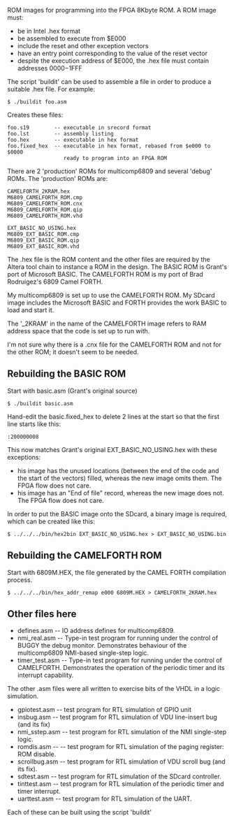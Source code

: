 ROM images for programming into the FPGA 8Kbyte ROM. A ROM image must:

* be in Intel .hex format
* be assembled to execute from $E000
* include the reset and other exception vectors
* have an entry point corresponding to the value of the reset vector
* despite the execution address of $E000, the .hex file must contain addresses $0000-$1FFF

The script 'buildit' can be used to assemble a file in order to produce a suitable .hex file. For example:

    $ ./buildit foo.asm

Creates these files:

    foo.s19        -- executable in srecord format
    foo.lst        -- assembly listing
    foo.hex        -- executable in hex format
    foo.fixed_hex  -- executable in hex format, rebased from $e000 to $0000
                      ready to program into an FPGA ROM

There are 2 'production' ROMs for multicomp6809 and several 'debug' ROMs. The 'production' ROMs are:

    CAMELFORTH_2KRAM.hex
    M6809_CAMELFORTH_ROM.cmp
    M6809_CAMELFORTH_ROM.cnx
    M6809_CAMELFORTH_ROM.qip
    M6809_CAMELFORTH_ROM.vhd

    EXT_BASIC_NO_USING.hex
    M6809_EXT_BASIC_ROM.cmp
    M6809_EXT_BASIC_ROM.qip
    M6809_EXT_BASIC_ROM.vhd

The .hex file is the ROM content and the other files are required by the Altera
tool chain to instance a ROM in the design. The BASIC ROM is Grant's port of
Microsoft BASIC. The CAMELFORTH ROM is my port of Brad Rodruigez's 6809 Camel
FORTH.

My multicomp6809 is set up to use the CAMELFORTH ROM. My SDcard image includes
the Microsoft BASIC and FORTH provides the work BASIC to load and start it.

The '_2KRAM' in the name of the CAMELFORTH image refers to RAM address space
that the code is set up to run with.

I'm not sure why there is a .cnx file for the CAMELFORTH ROM and not for the
other ROM; it doesn't seem to be needed.

## Rebuilding the BASIC ROM

Start with basic.asm (Grant's original source)

    $ ./buildit basic.asm

Hand-edit the basic.fixed_hex to delete 2 lines at the start so that the first line starts like this:

    :200000008

This now matches Grant's original EXT_BASIC_NO_USING.hex with these exceptions:

* his image has the unused locations (between the end of the code and the start of
the vectors) filled, whereas the new image omits them. The FPGA flow does not care.
* his image has an "End of file" record, whereas the new image does not. The FPGA
flow does not care.

In order to put the BASIC image onto the SDcard, a binary image is required, which can be created like this:

    $ ../../../bin/hex2bin EXT_BASIC_NO_USING.hex > EXT_BASIC_NO_USING.bin

## Rebuilding the CAMELFORTH ROM

Start with 6809M.HEX, the file generated by the CAMEL FORTH compilation process.

    $ ../../../bin/hex_addr_remap e000 6809M.HEX > CAMELFORTH_2KRAM.hex

## Other files here

* defines.asm -- IO address defines for multicomp6809.
* nmi_real.asm -- Type-in test program for running under the control of BUGGY the debug monitor. Demonstrates behaviour of the multicomp6809 NMI-based single-step logic.
* timer_test.asm -- Type-in test program for running under the control of CAMELFORTH. Demonstrates the operation of the periodic timer and its interrupt capability.

The other .asm files were all written to exercise bits of the VHDL in a logic simulation.

* gpiotest.asm -- test program for RTL simulation of GPIO unit
* insbug.asm -- test program for RTL simulation of VDU line-insert bug (and its fix)
* nmi_sstep.asm -- test program for RTL simulation of the NMI single-step logic.
* romdis.asm -- -- test program for RTL simulation of the paging register: ROM disable.
* scrollbug.asm -- test program for RTL simulation of VDU scroll bug (and its fix).
* sdtest.asm -- test program for RTL simulation of the SDcard controller.
* tinttest.asm -- test program for RTL simulation of the periodic timer and timer interrupt.
* uarttest.asm -- test program for RTL simulation of the UART.

Each of these can be built using the script 'buildit'
